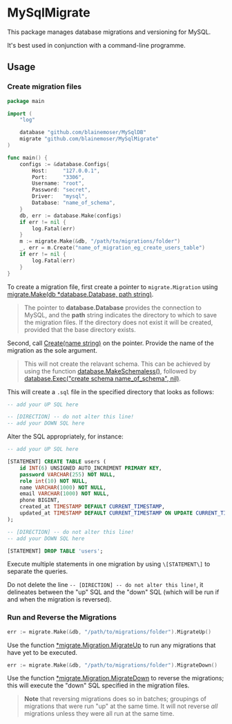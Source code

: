 # MySqlMigrate

This package manages database migrations and versioning for MySQL. 

It's best used in conjunction with a command-line programme.

## Usage

### Create migration files

```go
package main

import (
	"log"

	database "github.com/blainemoser/MySqlDB"
	migrate "github.com/blainemoser/MySqlMigrate"
)

func main() {
	configs := &database.Configs{
		Host:     "127.0.0.1",
		Port:     "3306",
		Username: "root",
		Password: "secret",
		Driver:   "mysql",
		Database: "name_of_schema",
	}
	db, err := database.Make(configs)
	if err != nil {
		log.Fatal(err)
	}
	m := migrate.Make(&db, "/path/to/migrations/folder")
	_, err = m.Create("name_of_migration_eg_create_users_table")
	if err != nil {
		log.Fatal(err)
	}
}
```
To create a migration file, first create a pointer to `migrate.Migration` using [migrate.Make(db \*database.Database, path string)](https://github.com/blainemoser/MySqlMigrate/blob/d4e9073b60967a68466eecd44455bf1fff5b96af/migrate.go#L55). 
> The pointer to **database.Database** provides the connection to MySQL, and the **path** string indicates the directory to which to save the migration files. If the directory does not exist it will be created, provided that the base directory exists.

Second, call [Create(name string)](https://github.com/blainemoser/MySqlMigrate/blob/d4e9073b60967a68466eecd44455bf1fff5b96af/migrate.go#L157) on the pointer. Provide the name of the migration as the sole argument. 

> This will not create the relavant schema. This can be achieved by using the function [database.MakeSchemaless()](https://github.com/blainemoser/MySqlDB/blob/6ac74670d7b24b6c82afb21be086c7afc139b384/database.go#L51), followed by [database.Exec("create schema name_of_schema", nil)](https://github.com/blainemoser/MySqlDB/blob/6ac74670d7b24b6c82afb21be086c7afc139b384/database.go#L70).

This will create a `.sql` file in the specified directory that looks as follows:
```sql
-- add your UP SQL here

-- [DIRECTION] -- do not alter this line!
-- add your DOWN SQL here
```

Alter the SQL appropriately, for instance:
```sql
-- add your UP SQL here

[STATEMENT] CREATE TABLE users (
	id INT(6) UNSIGNED AUTO_INCREMENT PRIMARY KEY,
    password VARCHAR(255) NOT NULL, 
    role int(10) NOT NULL,
	name VARCHAR(1000) NOT NULL,
    email VARCHAR(1000) NOT NULL,
    phone BIGINT,
	created_at TIMESTAMP DEFAULT CURRENT_TIMESTAMP,
	updated_at TIMESTAMP DEFAULT CURRENT_TIMESTAMP ON UPDATE CURRENT_TIMESTAMP
);

-- [DIRECTION] -- do not alter this line!
-- add your DOWN SQL here

[STATEMENT] DROP TABLE 'users';	
```
Execute multiple statements in one migration by using `\[STATEMENT\]` to separate the queries.

Do not delete the line `-- [DIRECTION] -- do not alter this line!`, it delineates between the "up" SQL and the "down" SQL (which will be run if and when the migration is reversed).

### Run and Reverse the Migrations
```go
err := migrate.Make(&db, "/path/to/migrations/folder").MigrateUp()
```
Use the function [\*migrate.Migration.MigrateUp](https://github.com/blainemoser/MySqlMigrate/blob/d4e9073b60967a68466eecd44455bf1fff5b96af/migrate.go#L65) to run any migrations that have yet to be executed. 

```go
err := migrate.Make(&db, "/path/to/migrations/folder").MigrateDown()
```
Use the function [\*migrate.Migration.MigrateDown](https://github.com/blainemoser/MySqlMigrate/blob/d4e9073b60967a68466eecd44455bf1fff5b96af/migrate.go#L70) to reverse the migrations; this will execute the "down" SQL specified in the migration files.

> **Note** that reversing migrations does so in batches; groupings of migrations that were run "up" at the same time. It will not reverse _all_ migrations unless they were all run at the same time.
